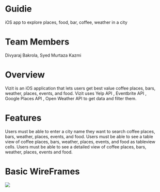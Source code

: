# Guidie
iOS app to explore places, food, bar, coffee, weather in a city


# Team Members

Divyaraj Bakrola,
Syed Murtaza Kazmi


# Overview
Vizit is an iOS application that lets users get best value coffee places, bars, weather, places, events, and food. Vizit uses Yelp API , Eventbrite API , Google Places API , Open Weather API to get data and filter them.

# Features
Users must be able to enter a city name they want to search coffee places, bars, weather, places, events, and food.
Users must be able to see a table view of coffee places, bars, weather, places, events, and food as tableview cells.
Users must be able to see a detailed view of coffee places, bars, weather, places, events and food.


# Basic WireFrames 

<img src="https://i.imgur.com/ROXUkWQ.jpg">

